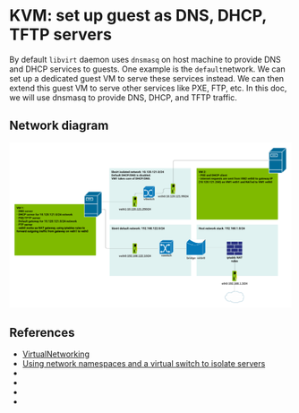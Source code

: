 # KVM: set up guest as DNS, DHCP, TFTP servers
By default `libvirt` daemon uses `dnsmasq` on host machine to provide DNS and DHCP services to guests. One example is the `default`network.
We can set up a dedicated guest VM to serve these services instead. We can then extend this guest VM to serve other services like PXE, FTP, etc.
In this doc, we will use dnsmasq to provide DNS, DHCP, and TFTP traffic.
## Network diagram
![Network Diagram](media/dns_dhcp_pxe.png "Network Diagram")
## References
- [VirtualNetworking](https://wiki.libvirt.org/page/VirtualNetworking)
- [Using network namespaces and a virtual switch to isolate servers](https://ops.tips/blog/using-network-namespaces-and-bridge-to-isolate-servers/)
- [](https://github.com/sjha3/Linux-Networking/wiki/5.-Network-Namespace-,-connect-to-host-and-with-a-VM)
- [](https://blog.christophersmart.com/2020/03/15/using-network-namespaces-with-veth-to-nat-guests-with-overlapping-ips/)
- [](https://serverfault.com/questions/431593/iptables-forwarding-between-two-interface)
- [](https://www.tecmint.com/install-pxe-network-boot-server-in-centos-7/)